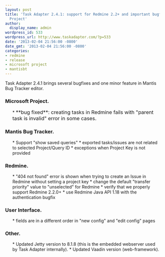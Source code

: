 ```yaml
---
layout: post
title: 'Task Adapter 2.4.1: support for Redmine 2.2+ and important bugfix for Microsoft
  Project'
author:
  display_name: admin
wordpress_id: 533
wordpress_url: http://www.taskadapter.com/?p=533
date: '2013-02-04 21:56:00 -0800'
date_gmt: '2013-02-04 21:56:00 -0800'
categories:
- redmine
- release
- microsoft project
- mantisbt
---
```

<p>Task Adapter 2.4.1 brings several bugfixes and one minor feature in Mantis Bug Tracker editor.</p>

### Microsoft Project.

<ul>
* <span style="font-size: 1.17em;">**bug fixed**: creating tasks in Redmine fails with "parent task is invalid" error in some cases.</span>

</ul></p>

### Mantis Bug Tracker.

<ul>
* Support "show saved queries"
* exported tasks/issues are not related to selected Project/Query ID
* exceptions when Project Key is not provided

</ul></p>

### Redmine.

<ul>
* "404 not found" error is shown when trying to create an Issue in Redmine without setting a project key
* change the default "transfer priority" value to "unselected" for Redmine
* verify that we properly support Redmine 2.2.0+
* use Redmine Java API 1.18 with the authentication bugfix

</ul></p>

### User Interface.

<ul>
* fields are in a different order in "new config" and "edit config" pages

</ul></p>

### Other.

<ul>
* Updated Jetty version to 8.1.8 (this is the embedded webserver used by Task Adapter internally).
* Updated Vaadin version (web-framework).

</ul></p>
